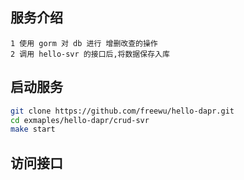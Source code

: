 ## 服务介绍
```
1 使用 gorm 对 db 进行 增删改查的操作
2 调用 hello-svr 的接口后,将数据保存入库
```

## 启动服务
```bash
git clone https://github.com/freewu/hello-dapr.git
cd exmaples/hello-dapr/crud-svr
make start
```

## 访问接口
```bash
```